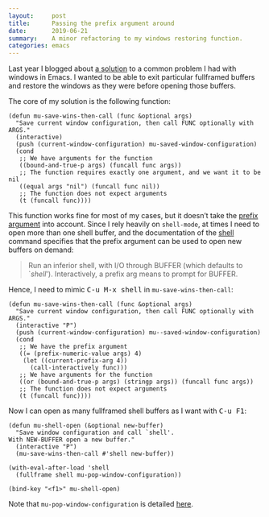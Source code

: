 ```yaml
---
layout:     post
title:      Passing the prefix argument around
date:       2019-06-21
summary:    A minor refactoring to my windows restoring function.
categories: emacs
---
```


Last year I blogged about [a
solution](https://manuel-uberti.github.io/emacs/2018/03/03/winner-undo/) to a
common problem I had with windows in Emacs. I wanted to be able to exit
particular fullframed buffers and restore the windows as they were before
opening those buffers.

The core of my solution is the following function:

``` emacs-lisp
(defun mu-save-wins-then-call (func &optional args)
  "Save current window configuration, then call FUNC optionally with ARGS."
  (interactive)
  (push (current-window-configuration) mu-saved-window-configuration)
  (cond
   ;; We have arguments for the function
   ((bound-and-true-p args) (funcall func args))
   ;; The function requires exactly one argument, and we want it to be nil
   ((equal args "nil") (funcall func nil))
   ;; The function does not expect arguments
   (t (funcall func))))
```

This function works fine for most of my cases, but it doesn’t take the [prefix
argument](https://www.gnu.org/software/emacs/manual/html_node/elisp/Prefix-Command-Arguments.html)
into account. Since I rely heavily on `shell-mode`, at times I need to open more
than one shell buffer, and the documentation of the
[shell](http://doc.endlessparentheses.com/Fun/shell.html) command specifies that
the prefix argument can be used to open new buffers on demand:

> Run an inferior shell, with I/O through BUFFER (which defaults to \`*shell*\').
> Interactively, a prefix arg means to prompt for BUFFER.

Hence, I need to mimic <kbd>C-u M-x shell</kbd> in `mu-save-wins-then-call`:

``` emacs-lisp
(defun mu-save-wins-then-call (func &optional args)
  "Save current window configuration, then call FUNC optionally with ARGS."
  (interactive "P")
  (push (current-window-configuration) mu--saved-window-configuration)
  (cond
   ;; We have the prefix argument
   ((= (prefix-numeric-value args) 4)
    (let ((current-prefix-arg 4))
      (call-interactively func)))
   ;; We have arguments for the function
   ((or (bound-and-true-p args) (stringp args)) (funcall func args))
   ;; The function does not expect arguments
   (t (funcall func))))
```

Now I can open as many fullframed shell buffers as I want with <kbd>C-u F1</kbd>:

``` emacs-lisp
(defun mu-shell-open (&optional new-buffer)
  "Save window configuration and call `shell'.
With NEW-BUFFER open a new buffer."
  (interactive "P")
  (mu-save-wins-then-call #'shell new-buffer))

(with-eval-after-load 'shell
  (fullframe shell mu-pop-window-configuration))

(bind-key "<f1>" mu-shell-open)
```

Note that `mu-pop-window-configuration` is detailed
[here](https://manuel-uberti.github.io/emacs/2018/02/24/restore-windows/).
